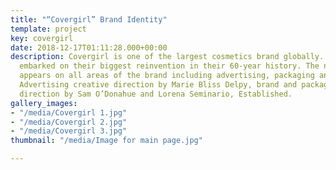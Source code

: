 ```yaml
---
title: "“Covergirl” Brand Identity"
template: project
key: covergirl
date: 2018-12-17T01:11:28.000+00:00
description: Covergirl is one of the largest cosmetics brand globally. In 2017, they
  embarked on their biggest reinvention in their 60-year history. The new custom logotype
  appears on all areas of the brand including advertising, packaging and product design.
  Advertising creative direction by Marie Bliss Delpy, brand and packaging creative
  direction by Sam O’Donahue and Lorena Seminario, Established.
gallery_images:
- "/media/Covergirl 1.jpg"
- "/media/Covergirl 2.jpg"
- "/media/Covergirl 3.jpg"
thumbnail: "/media/Image for main page.jpg"

---
```

